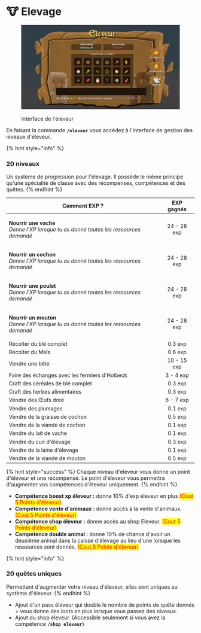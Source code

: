 # 🐮 Elevage



<figure><img src="../.gitbook/assets/image (1) (1) (1).png" alt=""><figcaption><p>Interface de l'eleveur</p></figcaption></figure>

En faisant la commande **`/eleveur`** vous accédez à l'interface de gestion des niveaux d'éleveur.

{% hint style="info" %}
### **20 niveaux**

Un système de progression pour l'élevage. Il possède le même principe qu'une spécialité de classe avec des récompenses, compétences et des quêtes.
{% endhint %}

| Comment EXP ?                                                                                                       |  EXP gagnés  |
| ------------------------------------------------------------------------------------------------------------------- | :----------: |
| <p><strong>Nourrir une vache</strong><br><em>Donne l'XP lorsque tu as donné toutes les ressources demandé</em></p>  |  24 - 28 exp |
| <p><strong>Nourrir un cochon</strong><br><em>Donne l'XP lorsque tu as donné toutes les ressources demandé</em></p>  |  24 - 28 exp |
| <p><strong>Nourrir une poulet</strong><br><em>Donne l'XP lorsque tu as donné toutes les ressources demandé</em></p> |  24 - 28 exp |
| <p><strong>Nourrir un mouton</strong><br><em>Donne l'XP lorsque tu as donné toutes les ressources demandé</em></p>  |  24 - 28 exp |
| Récolter du blé complet                                                                                             |    0.3 exp   |
| Récolter du Maïs                                                                                                    |    0.6 exp   |
| Vendre une bête                                                                                                     |  10 - 15 exp |
| Faire des échanges avec les fermiers d'Holbeck                                                                      |   3 - 4 exp  |
| Craft des céréales de blé complet                                                                                   |    0.3 exp   |
| Craft des herbes alimentaires                                                                                       |    0.3 exp   |
| Vendre des Œufs doré                                                                                                |   6 - 7 exp  |
| Vendre des plumages                                                                                                 |    0.1 exp   |
| Vendre de la graisse de cochon                                                                                      |    0.5 exp   |
| Vendre de la viande de cochon                                                                                       |    0.1 exp   |
| Vendre du lait de vache                                                                                             |    0.1 exp   |
| Vendre du cuir d'élevage                                                                                            |    0.3 exp   |
| Vendre de la laine d'élevage                                                                                        |    0.1 exp   |
| Vendre de la viande de mouton                                                                                       |    0.5 exp   |

{% hint style="success" %}
Chaque niveau d'éleveur vous donne un point d'éleveur et une récompense. Le point d'éleveur vous permettra d'augmenter vos compétences d'éleveur uniquement.&#x20;
{% endhint %}

* **Compétence boost xp éleveur :** donne 10% d'exp éleveur en plus <mark style="color:red;">(Cout 5 Points d'éleveur)</mark>
* **Compétence vente d'animaux :** donne accès à la vente d'animaux. <mark style="color:red;">(Cout 5 Points d'éleveur)</mark>
* **Compétence shop éleveur :** donne accès au shop Eleveur. <mark style="color:red;">(Cout 5 Points d'éleveur)</mark>
* **Compétence double animal :** donne 10% de chance d'avoir un deuxième animal dans la caisse d'élevage au lieu d'une lorsque les ressources sont donnés. <mark style="color:red;">(Cout 5 Points d'éleveur)</mark>

{% hint style="info" %}
### **20 quêtes uniques**

Permettant d'augmenter votre niveau d'éleveur, elles sont uniques au système d'éleveur.
{% endhint %}

* Ajout d'un pass éleveur qui double le nombre de points de quête donnés + vous donne des loots en plus lorsque vous passez des niveaux.
* Ajout du shop éleveur. (Accessible seulement si vous avez la compétence **`/shop eleveur`**)



##
